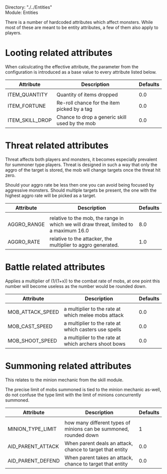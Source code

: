 Directory: "./../Entities"  
Module: Entities

There is a number of hardcoded attributes which affect monsters. While most of these are meant to be entity attributes, a few of them also apply to players.

# Looting related attributes

When calculcating the effective attribute, the parameter from the configuration is introduced as a base value to every attribute listed below.

| Attribute | Description | Defaults |
|-|-|-|
| | | |
| ITEM_QUANTITY | Quantity of items dropped | 0.0 |
| ITEM_FORTUNE | Re-roll chance for the item picked by a tag | 0.0 |
| ITEM_SKILL_DROP | Chance to drop a generic skill used by the mob | 0.0 |

# Threat related attributes

Threat affects both players and monsters, it becomes especially prevalent for summoner type players. Threat is designed in such a way that only the aggro of the target is stored, the mob will change targets once the threat hit zero.

Should your aggro rate be less then one you can avoid being focused by aggressive monsters. Should multiple targets be present, the one with the highest aggro rate will be picked as a target.

| Attribute | Description | Defaults |
|-|-|-|
| | | |
| AGGRO_RANGE | relative to the mob, the range in which we will draw threat, limited to a maximum 16.0 | 8.0 |
| AGGRO_RATE | relative to the attacker, the multiplier to aggro generated. | 1.0 |

# Battle related attributes

Applies a multiplier of (1/(1+x)) to the combat rate of mobs, at one point this number will become useless as the number would be rounded down.

| Attribute | Description | Defaults |
|-|-|-|
| | | |
| MOB_ATTACK_SPEED | a multiplier to the rate at which melee mobs attack | 0.0 |
| MOB_CAST_SPEED | a multiplier to the rate at which casters use spells | 0.0 |
| MOB_SHOOT_SPEED | a multiplier to the rate at which archers shoot bows | 0.0 |

# Summoning related attributes

This relates to the minion mechanic from the skill module.

The precise limit of mobs summoned is tied to the minion mechanic as-well, do not confuse the type limit with the limit of minions concurrently summoned.

| Attribute | Description | Defaults |
|-|-|-|
| | | |
| MINION_TYPE_LIMIT | how many different types of minions can be summoned, rounded down | 1 |
| AID_PARENT_ATTACK | When parent deals an attack, chance to target that entity | 0.0 |
| AID_PARENT_DEFEND | When parent takes an attack, chance to target that entity | 0.0 |